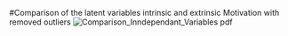 #Comparison of the latent variables intrinsic and extrinsic Motivation with removed outliers 
![Comparison_Inndependant_Variables pdf](https://user-images.githubusercontent.com/72924221/145728700-289747cd-e4d5-46db-871e-3ff1cca973c3.png)
